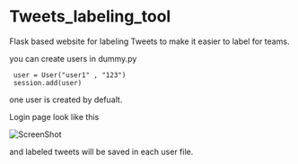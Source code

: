 # Tweets_labeling_tool

Flask based website for labeling Tweets to make it easier to label for teams.




you can create users in dummy.py 

	 user = User("user1" , "123")
	 session.add(user)

one user is created by defualt.


Login page look like this

![ScreenShot](https://raw.githubusercontent.com/Abdullah955/Tweets_labeling_tool/pic/Loigin_Page.png)

and labeled tweets will be saved in each user file.


